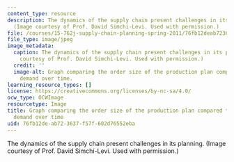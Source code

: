 ```yaml
---
content_type: resource
description: The dynamics of the supply chain present challenges in its planning.
  (Image courtesy of Prof. David Simchi-Levi. Used with permission.)
file: /courses/15-762j-supply-chain-planning-spring-2011/76fb12deab723637f57f602d76552eba_15-762js11-th.jpg
file_type: image/jpeg
image_metadata:
  caption: The dynamics of the supply chain present challenges in its planning. (Image
    courtesy of Prof. David Simchi-Levi. Used with permission.)
  credit: ''
  image-alt: Graph comparing the order size of the production plan compared to customer
    demand over time.
learning_resource_types: []
license: https://creativecommons.org/licenses/by-nc-sa/4.0/
ocw_type: OCWImage
resourcetype: Image
title: Graph comparing the order size of the production plan compared to customer
  demand over time
uid: 76fb12de-ab72-3637-f57f-602d76552eba
---
```

The dynamics of the supply chain present challenges in its planning. (Image courtesy of Prof. David Simchi-Levi. Used with permission.)